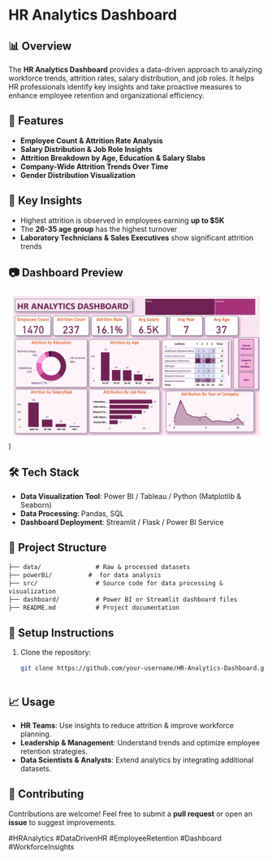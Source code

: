 # HR Analytics Dashboard

## 📊 Overview
The **HR Analytics Dashboard** provides a data-driven approach to analyzing workforce trends, attrition rates, salary distribution, and job roles. It helps HR professionals identify key insights and take proactive measures to enhance employee retention and organizational efficiency.

## 🚀 Features
- **Employee Count & Attrition Rate Analysis**
- **Salary Distribution & Job Role Insights**
- **Attrition Breakdown by Age, Education & Salary Slabs**
- **Company-Wide Attrition Trends Over Time**
- **Gender Distribution Visualization**

## 📌 Key Insights
- Highest attrition is observed in employees earning **up to $5K**
- The **26-35 age group** has the highest turnover
- **Laboratory Technicians & Sales Executives** show significant attrition trends

## 📷 Dashboard Preview
![HR Analytics Dashboard](https://github.com/Dataworld123/HR_Analytics_Dashboard-/blob/main/HR%20Analytics%20project%20Dashboard_page-0001.jpg))

## 🛠️ Tech Stack
- **Data Visualization Tool**: Power BI / Tableau / Python (Matplotlib & Seaborn)
- **Data Processing**: Pandas, SQL
- **Dashboard Deployment**: Streamlit / Flask / Power BI Service

## 📂 Project Structure
```
├── data/               # Raw & processed datasets
├── powerBi/          #  for data analysis
├── src/                # Source code for data processing & visualization
├── dashboard/          # Power BI or Streamlit dashboard files
├── README.md           # Project documentation
```

## 🔧 Setup Instructions
1. Clone the repository:
   ```sh
   git clone https://github.com/your-username/HR-Analytics-Dashboard.git
   ```

   ```

## 📈 Usage
- **HR Teams**: Use insights to reduce attrition & improve workforce planning.
- **Leadership & Management**: Understand trends and optimize employee retention strategies.
- **Data Scientists & Analysts**: Extend analytics by integrating additional datasets.

## 🤝 Contributing
Contributions are welcome! Feel free to submit a **pull request** or open an **issue** to suggest improvements.



#HRAnalytics #DataDrivenHR #EmployeeRetention #Dashboard #WorkforceInsights   

